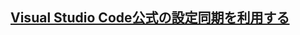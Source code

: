 ## [Visual Studio Code公式の設定同期を利用する](https://qiita.com/Nuits/items/6204a6b0576b7a4e37ea?utm_source=Qiita%E3%83%8B%E3%83%A5%E3%83%BC%E3%82%B9&utm_campaign=9c25c71b7e-Qiita_newsletter_425_08_26_2020&utm_medium=email&utm_term=0_e44feaa081-9c25c71b7e-33166269)
